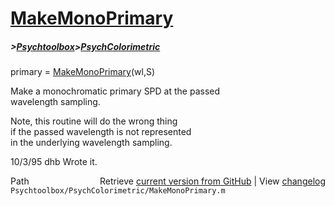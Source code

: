 # [MakeMonoPrimary](MakeMonoPrimary)
##### >[Psychtoolbox](Psychtoolbox)>[PsychColorimetric](PsychColorimetric)

primary = [MakeMonoPrimary](MakeMonoPrimary)(wl,S)  
  
Make a monochromatic primary SPD at the passed  
wavelength sampling.  
  
Note, this routine will do the wrong thing  
if the passed wavelength is not represented  
in the underlying wavelength sampling.  
  
10/3/95     dhb     Wrote it.  




<div class="code_header" style="text-align:right;">
  <span style="float:left;">Path&nbsp;&nbsp;</span> <span class="counter">Retrieve <a href=
  "https://raw.github.com/Psychtoolbox-3/Psychtoolbox-3/beta/Psychtoolbox/PsychColorimetric/MakeMonoPrimary.m">current version from GitHub</a> | View <a href=
  "https://github.com/Psychtoolbox-3/Psychtoolbox-3/commits/beta/Psychtoolbox/PsychColorimetric/MakeMonoPrimary.m">changelog</a></span>
</div>
<div class="code">
  <code>Psychtoolbox/PsychColorimetric/MakeMonoPrimary.m</code>
</div>


